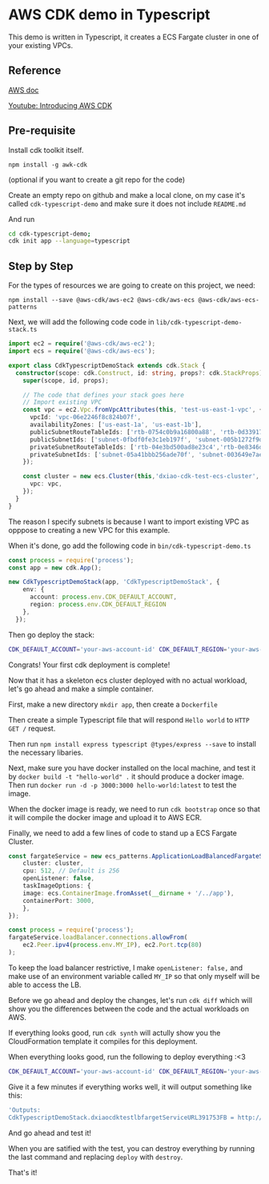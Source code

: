 # AWS CDK demo in Typescript

This demo is written in Typescript, it creates a ECS Fargate cluster in one of your existing VPCs.

## Reference

[AWS doc](https://docs.aws.amazon.com/cdk/latest/guide/ecs_example.html)

[Youtube: Introducing AWS CDK](https://youtu.be/bz4jTx4v-l8)

## Pre-requisite

Install cdk toolkit itself.

```
npm install -g awk-cdk
```

(optional if you want to create a git repo for the code)

Create an empty repo on github and make a local clone, on my case it's called `cdk-typescript-demo` and make sure it does not include `README.md`

And run

```bash
cd cdk-typescript-demo;
cdk init app --language=typescript
```

## Step by Step

For the types of resources we are going to create on this project, we need:

```
npm install --save @aws-cdk/aws-ec2 @aws-cdk/aws-ecs @aws-cdk/aws-ecs-patterns
```

Next, we will add the following code code in `lib/cdk-typescript-demo-stack.ts`

```ts
import ec2 = require('@aws-cdk/aws-ec2');
import ecs = require('@aws-cdk/aws-ecs');

export class CdkTypescriptDemoStack extends cdk.Stack {
  constructor(scope: cdk.Construct, id: string, props?: cdk.StackProps) {
    super(scope, id, props);

    // The code that defines your stack goes here
    // Import existing VPC
    const vpc = ec2.Vpc.fromVpcAttributes(this, 'test-us-east-1-vpc', {
      vpcId: 'vpc-06e2246f8c824b07f',
      availabilityZones: ['us-east-1a', 'us-east-1b'],
      publicSubnetRouteTableIds: ['rtb-0754c0b9a16800a88', 'rtb-0d33917bf17f51c5c'],
      publicSubnetIds: ['subnet-0fbdf0fe3c1eb197f', 'subnet-005b1272f9d18caf2'],
      privateSubnetRouteTableIds: ['rtb-04e3bd500ad8e23c4','rtb-0e8346d8fde14f831'],
      privateSubnetIds: ['subnet-05a41bbb256ade70f', 'subnet-003649e7ae9af838b'],
    });

    const cluster = new ecs.Cluster(this,'dxiao-cdk-test-ecs-cluster', {
      vpc: vpc,
    });
  }
}

```

The reason I specify subnets is because I want to import existing VPC as opppose to creating a new VPC for this example.

When it's done, go add the following code in `bin/cdk-typescript-demo.ts`

```ts
const process = require('process');
const app = new cdk.App();

new CdkTypescriptDemoStack(app, 'CdkTypescriptDemoStack', {
    env: {
      account: process.env.CDK_DEFAULT_ACCOUNT, 
      region: process.env.CDK_DEFAULT_REGION
    },
  });
```

Then go deploy the stack:

```bash
CDK_DEFAULT_ACCOUNT='your-aws-account-id' CDK_DEFAULT_REGION='your-aws-region' cdk deploy --profile 'your-aws-profile-name'
```

Congrats! Your first cdk deployment is complete!

Now that it has a skeleton ecs cluster deployed with no actual workload, let's go ahead and make a simple container.

First, make a new directory `mkdir app`, then create a `Dockerfile`

Then create a simple Typescript file that will respond `Hello world` to `HTTP GET /` request.

Then run `npm install express typescript @types/express --save` to install the necessary libaries.

Next, make sure you have docker installed on the local machine, and test it by `docker build -t "hello-world" .` it should produce a docker image. Then run `docker run -d -p 3000:3000 hello-world:latest` to test the image.

When the docker image is ready, we need to run `cdk bootstrap` once so that it will compile the docker image and upload it to AWS ECR.

Finally, we need to add a few lines of code to stand up a ECS Fargate Cluster.

```ts
const fargateService = new ecs_patterns.ApplicationLoadBalancedFargateService(this, 'dxiao-cdk-test-lb-farget', {
    cluster: cluster,
    cpu: 512, // Default is 256
    openListener: false,
    taskImageOptions: {
    image: ecs.ContainerImage.fromAsset(__dirname + '/../app'),
    containerPort: 3000,
    },
});

const process = require('process');
fargateService.loadBalancer.connections.allowFrom(
    ec2.Peer.ipv4(process.env.MY_IP), ec2.Port.tcp(80)
);
```

To keep the load balancer restrictive, I make `openListener: false,` and make use of an environment variable called `MY_IP` so that only myself will be able to access the LB.

Before we go ahead and deploy the changes, let's run `cdk diff` which will show you the differences between the code and the actual workloads on AWS.

If everything looks good, run `cdk synth` will actully show you the CloudFormation template it compiles for this deployment.

When everything looks good, run the following to deploy everything :<3

```bash
CDK_DEFAULT_ACCOUNT='your-aws-account-id' CDK_DEFAULT_REGION='your-aws-region' MY_IP='your-public-ip-address/32' cdk --profile 'your-aws-profile-name' deploy --tags Billing='billing-me' --tags Owner='my-name'
```

Give it a few minutes if everything works well, it will output something like this:

```bash
'Outputs:
CdkTypescriptDemoStack.dxiaocdktestlbfargetServiceURL391753FB = http://CdkTy-dxiao-1XYVV05TTDT5-419211149.us-east-1.elb.amazonaws.com
```

And go ahead and test it!

When you are satified with the test, you can destroy everything by running the last command and replacing `deploy` with `destroy`. 

That's it!
